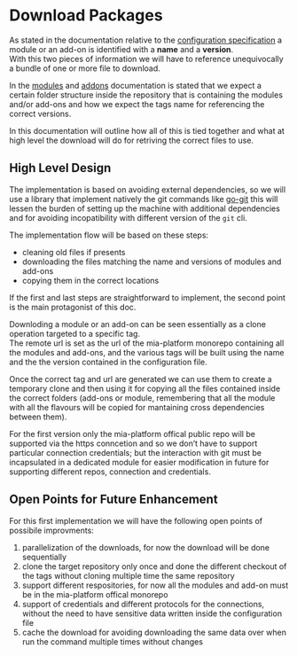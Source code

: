 # Download Packages

As stated in the documentation relative to the [configuration specification] a module or an add-on is
identified with a **name** and a **version**.  
With this two pieces of information we will have to reference unequivocally a bundle of one or more file to download.

In the [modules] and [addons] documentation is stated that we expect a certain folder structure inside the repository
that is containing the modules and/or add-ons and how we expect the tags name for referencing the correct versions.

In this documentation will outline how all of this is tied together and what at high level the download will do
for retriving the correct files to use.

## High Level Design

The implementation is based on avoiding external dependencies, so we will use a library that implement
natively the git commands like [go-git] this will lessen the burden of setting up the machine with additional
dependencies and for avoiding incopatibility with different version of the `git` cli.

The implementation flow will be based on these steps:

- cleaning old files if presents
- downloading the files matching the name and versions of modules and add-ons
- copying them in the correct locations

If the first and last steps are straightforward to implement, the second point is the main protagonist of this doc.

Downloding a module or an add-on can be seen essentially as a clone operation targeted to a specific tag.  
The remote url is set as the url of the mia-platform monorepo containing all the modules and add-ons, and the
various tags will be built using the name and the the version contained in the configuration file.

Once the correct tag and url are generated we can use them to create a temporary clone and then using it for copying
all the files contained inside the correct folders (add-ons or module, remembering that all the module with all the
flavours will be copied for mantaining cross dependencies between them).

For the first version only the mia-platform offical public repo will be supported via the https conncetion
and so we don’t have to support particular connection credentials; but the interaction with git must be
incapsulated in a dedicated module for easier modification in future for supporting different repos, connection
and credentials.

## Open Points for Future Enhancement

For this first implementation we will have the following open points of possibile improvments:

1. parallelization of the downloads, for now the download will be done sequentially
1. clone the target repository only once and done the different checkout of the tags without cloning multiple time
  the same repository
1. support different respositories, for now all the modules and add-on must be in the mia-platform offical monorepo
1. support of credentials and different protocols for the connections, without the need to have sensitive data
  written inside the configuration file
1. cache the download for avoiding downloading the same data over when run the command multiple times without changes

[configuration specification]: design/configuration.md "vab configuration specifications"
[modules]: design/modules.md "modules specification"
[addons]: design/addons.md "add-ons specification"
[go-git]: https://github.com/go-git/go-git "go-git repository"
